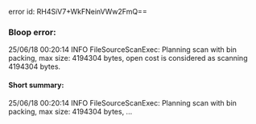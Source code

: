 error id: RH4SiV7+WkFNeinVWw2FmQ==
### Bloop error:

25/06/18 00:20:14 INFO FileSourceScanExec: Planning scan with bin packing, max size: 4194304 bytes, open cost is considered as scanning 4194304 bytes.
#### Short summary: 

25/06/18 00:20:14 INFO FileSourceScanExec: Planning scan with bin packing, max size: 4194304 bytes, ...